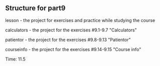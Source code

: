 ## Structure for part9

lesson - the project for exercises and practice while studying the course

calculators - the project for the exercises #9.1-9.7 "Calculators"

patientor - the project for the exercises #9.8-9.13 "Patientor"

courseinfo - the project for the exercises #9.14-9.15 "Course info"

Time: 11.5

